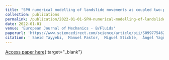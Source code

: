 ```yaml
---
title: "SPH numerical modelling of landslide movements as coupled two-phase flows with a new solution for the interaction term"
collection: publications
permalink: /publication/2022-01-01-SPH-numerical-modelling-of-landslide-movements-as-coupled-two-phase-flows-with-a-new-solution-for-the-interaction-term
date: 2022-01-01
venue: 'European Journal of Mechanics - B/Fluids'
paperurl: 'https://www.sciencedirect.com/science/article/pii/S0997754622000875'
citation: ' Saeid Tayyebi,  Manuel Pastor,  Miguel Stickle,  Ángel Yagüe,  Diego Manzanal,  Miguel Molinos,  Pedro Navas, &quot;SPH numerical modelling of landslide movements as coupled two-phase flows with a new solution for the interaction term.&quot; European Journal of Mechanics - B/Fluids, 2022.'
---
```

[Access paper here](https://www.sciencedirect.com/science/article/pii/S0997754622000875){:target="_blank"}
